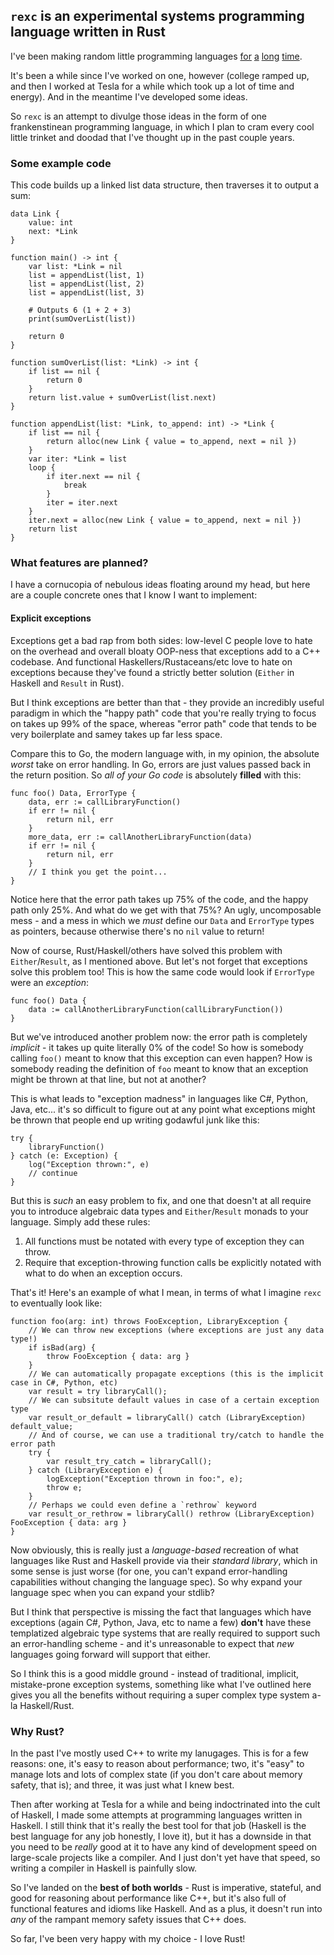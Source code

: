## `rexc` is an experimental systems programming language written in Rust

I've been making random little programming languages [for](https://github.com/pixlark/Badge) [a](https://github.com/pixlark/march-lang) [long](https://github.com/pixlark/winter-lang) [time](https://github.com/pixlark/sync).

It's been a while since I've worked on one, however (college ramped up, and then I worked at Tesla for a while which took up a lot of time and energy). And in the meantime I've developed some ideas.

So `rexc` is an attempt to divulge those ideas in the form of one frankenstinean programming language, in which I plan to cram every cool little trinket and doodad that I've thought up in the past couple years.

### Some example code

This code builds up a linked list data structure, then traverses it to output a sum:

```
data Link {
    value: int
    next: *Link
}

function main() -> int {
    var list: *Link = nil
    list = appendList(list, 1)
    list = appendList(list, 2)
    list = appendList(list, 3)

    # Outputs 6 (1 + 2 + 3)
    print(sumOverList(list))

    return 0
}

function sumOverList(list: *Link) -> int {
    if list == nil {
        return 0
    }
    return list.value + sumOverList(list.next)
}

function appendList(list: *Link, to_append: int) -> *Link {
    if list == nil {
        return alloc(new Link { value = to_append, next = nil })
    }
    var iter: *Link = list
    loop {
        if iter.next == nil {
            break
        }
        iter = iter.next
    }
    iter.next = alloc(new Link { value = to_append, next = nil })
    return list
}
```

### What features are planned?

I have a cornucopia of nebulous ideas floating around my head, but here are a couple concrete ones that I know I want to implement:

#### Explicit exceptions

Exceptions get a bad rap from both sides: low-level C people love to hate on the overhead and overall bloaty OOP-ness that exceptions add to a C++ codebase. And functional Haskellers/Rustaceans/etc love to hate on exceptions because they've found a strictly better solution (`Either` in Haskell and `Result` in Rust).

But I think exceptions are better than that - they provide an incredibly useful paradigm in which the "happy path" code that you're really trying to focus on takes up 99% of the space, whereas "error path" code that tends to be very boilerplate and samey takes up far less space.

Compare this to Go, the modern language with, in my opinion, the absolute *worst* take on error handling. In Go, errors are just values passed back in the return position. So *all of your Go code* is absolutely **filled** with this:

```
func foo() Data, ErrorType {
    data, err := callLibraryFunction()
    if err != nil {
        return nil, err
    }
    more_data, err := callAnotherLibraryFunction(data)
    if err != nil {
        return nil, err
    }
    // I think you get the point...
}
```

Notice here that the error path takes up 75% of the code, and the happy path only 25%. And what do we get with that 75%? An ugly, uncomposable mess - and a mess in which we *must* define our `Data` and `ErrorType` types as pointers, because otherwise there's no `nil` value to return!

Now of course, Rust/Haskell/others have solved this problem with `Either`/`Result`, as I mentioned above. But let's not forget that exceptions solve this problem too! This is how the same code would look if `ErrorType` were an *exception*:

```
func foo() Data {
    data := callAnotherLibraryFunction(callLibraryFunction())
}
```

But we've introduced another problem now: the error path is completely *implicit* - it takes up quite literally 0% of the code! So how is somebody calling `foo()` meant to know that this exception can even happen? How is somebody reading the definition of `foo` meant to know that an exception might be thrown at that line, but not at another?

This is what leads to "exception madness" in languages like C#, Python, Java, etc... it's so difficult to figure out at any point what exceptions might be thrown that people end up writing godawful junk like this:

```
try {
    libraryFunction()
} catch (e: Exception) {
    log("Exception thrown:", e)
    // continue
}
```

But this is *such* an easy problem to fix, and one that doesn't at all require you to introduce algebraic data types and `Either`/`Result` monads to your language. Simply add these rules:

 1. All functions must be notated with every type of exception they can throw.
 2. Require that exception-throwing function calls be explicitly notated with what to do when an exception occurs.

That's it! Here's an example of what I mean, in terms of what I imagine `rexc` to eventually look like:

```
function foo(arg: int) throws FooException, LibraryException {
    // We can throw new exceptions (where exceptions are just any data type!)
    if isBad(arg) {
        throw FooException { data: arg }
    }
    // We can automatically propagate exceptions (this is the implicit case in C#, Python, etc)
    var result = try libraryCall();
    // We can subsitute default values in case of a certain exception type
    var result_or_default = libraryCall() catch (LibraryException) default_value;
    // And of course, we can use a traditional try/catch to handle the error path
    try {
        var result_try_catch = libraryCall();
    } catch (LibraryException e) {
        logException("Exception thrown in foo:", e);
        throw e;
    }
    // Perhaps we could even define a `rethrow` keyword
    var result_or_rethrow = libraryCall() rethrow (LibraryException) FooException { data: arg }
}
```

Now obviously, this is really just a *language-based* recreation of what languages like Rust and Haskell provide via their *standard library*, which in some sense is just worse (for one, you can't expand error-handling capabilities without changing the language spec). So why expand your language spec when you can expand your stdlib?

But I think that perspective is missing the fact that languages which have exceptions (again C#, Python, Java, etc to name a few) **don't** have these templatized algebraic type systems that are really required to support such an error-handling scheme - and it's unreasonable to expect that *new* languages going forward will support that either.

So I think this is a good middle ground - instead of traditional, implicit, mistake-prone exception systems, something like what I've outlined here gives you all the benefits without requiring a super complex type system a-la Haskell/Rust.

### Why Rust?

In the past I've mostly used C++ to write my lanugages. This is for a few reasons: one, it's easy to reason about performance; two, it's "easy" to manage lots and lots of complex state (if you don't care about memory safety, that is); and three, it was just what I knew best.

Then after working at Tesla for a while and being indoctrinated into the cult of Haskell, I made some attempts at programming languages written in Haskell. I still think that it's really the best tool for that job (Haskell is the best language for any job honestly, I love it), but it has a downside in that you need to be *really* good at it to have any kind of development speed on large-scale projects like a compiler. And I just don't yet have that speed, so writing a compiler in Haskell is painfully slow.

So I've landed on the **best of both worlds** - Rust is imperative, stateful, and good for reasoning about performance like C++, but it's also full of functional features and idioms like Haskell. And as a plus, it doesn't run into *any* of the rampant memory safety issues that C++ does.

So far, I've been very happy with my choice - I love Rust!
